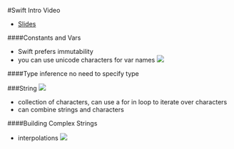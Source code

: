#Swift Intro Video
- [Slides](https://dl.dropboxusercontent.com/u/689710/402_introduction_to_swift.pdf)

####Constants and Vars
- Swift prefers immutability
- you can use unicode characters for var names
![](https://dl.dropboxusercontent.com/s/xpigq57ed4vc15l/constants%20and%20vars.png "")

####Type inference
no need to specify type

###String
![](https://dl.dropboxusercontent.com/s/l6h9u4bmnvs065i/2014-06-12%20at%2011.07%20AM.png "")
- collection of characters, can use a for in loop to iterate over characters
- can combine strings and characters

####Building Complex Strings
- interpolations
![](https://dl.dropboxusercontent.com/s/l6h9u4bmnvs065i/2014-06-12%20at%2011.07%20AM.png "")
